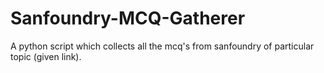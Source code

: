# Sanfoundry-MCQ-Gatherer
A python script which collects all the mcq's from sanfoundry of particular topic (given link).

